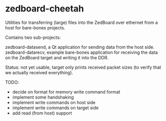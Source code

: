 zedboard-cheetah
================

Utilities for transferring (large) files into the ZedBoard over ethernet from a host for bare-bones projects.

Contains two sub-projects:

zedboard-datasend, a Qt application for sending data from the host side.
zedboard-datarecv, example bare-bones application for receiving the data on the ZedBoard target and writing it into the DDR.

Status: not yet usable, target only prints received packet sizes (to verify that we actually received everything).


TODO:
 - decide on format for memory write command format
 - implement some handshaking
 - implement write commands on host side
 - implement write commands on target side
 - add read (from host) support

